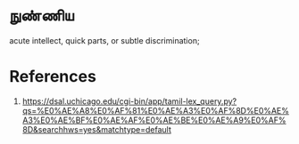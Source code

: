 # நுண்ணிய
acute intellect, quick parts, or subtle discrimination;


# References
1. https://dsal.uchicago.edu/cgi-bin/app/tamil-lex_query.py?qs=%E0%AE%A8%E0%AF%81%E0%AE%A3%E0%AF%8D%E0%AE%A3%E0%AE%BF%E0%AE%AF%E0%AE%BE%E0%AE%A9%E0%AF%8D&searchhws=yes&matchtype=default
